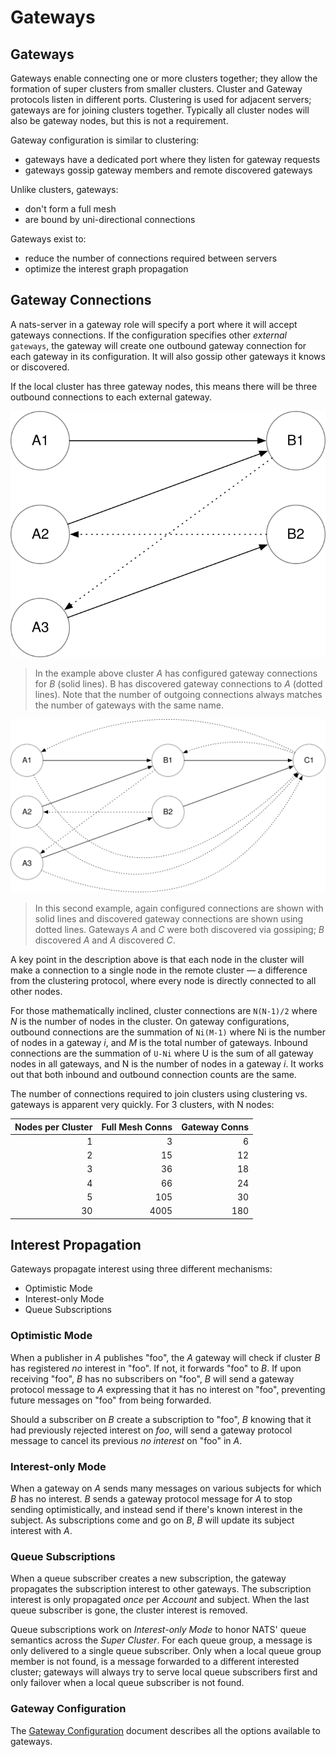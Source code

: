 # Gateways

## Gateways

Gateways enable connecting one or more clusters together; they allow the formation of super clusters from smaller clusters. Cluster and Gateway protocols listen in different ports. Clustering is used for adjacent servers; gateways are for joining clusters together. Typically all cluster nodes will also be gateway nodes, but this is not a requirement.

Gateway configuration is similar to clustering:

* gateways have a dedicated port where they listen for gateway requests
* gateways gossip gateway members and remote discovered gateways

Unlike clusters, gateways:

* don't form a full mesh
* are bound by uni-directional connections

Gateways exist to:

* reduce the number of connections required between servers 
* optimize the interest graph propagation

## Gateway Connections

A nats-server in a gateway role will specify a port where it will accept gateways connections. If the configuration specifies other _external_ `gateways`, the gateway will create one outbound gateway connection for each gateway in its configuration. It will also gossip other gateways it knows or discovered.

If the local cluster has three gateway nodes, this means there will be three outbound connections to each external gateway.

![Gateway Connections](../../../.gitbook/assets/simple.svg)

> In the example above cluster _A_ has configured gateway connections for _B_ \(solid lines\). B has discovered gateway connections to _A_ \(dotted lines\). Note that the number of outgoing connections always matches the number of gateways with the same name.

![Gateway Discovered Gateways](../../../.gitbook/assets/three_gw.svg)

> In this second example, again configured connections are shown with solid lines and discovered gateway connections are shown using dotted lines. Gateways _A_ and _C_ were both discovered via gossiping; _B_ discovered _A_ and _A_ discovered _C_.

A key point in the description above is that each node in the cluster will make a connection to a single node in the remote cluster — a difference from the clustering protocol, where every node is directly connected to all other nodes.

For those mathematically inclined, cluster connections are `N(N-1)/2` where _N_ is the number of nodes in the cluster. On gateway configurations, outbound connections are the summation of `Ni(M-1)` where Ni is the number of nodes in a gateway _i_, and _M_ is the total number of gateways. Inbound connections are the summation of `U-Ni` where U is the sum of all gateway nodes in all gateways, and N is the number of nodes in a gateway _i_. It works out that both inbound and outbound connection counts are the same.

The number of connections required to join clusters using clustering vs. gateways is apparent very quickly. For 3 clusters, with N nodes:

| Nodes per Cluster | Full Mesh Conns | Gateway Conns |
| ---: | ---: | ---: |
| 1 | 3 | 6 |
| 2 | 15 | 12 |
| 3 | 36 | 18 |
| 4 | 66 | 24 |
| 5 | 105 | 30 |
| 30 | 4005 | 180 |

## Interest Propagation

Gateways propagate interest using three different mechanisms:

* Optimistic Mode
* Interest-only Mode
* Queue Subscriptions

### Optimistic Mode

When a publisher in _A_ publishes "foo", the _A_ gateway will check if cluster _B_ has registered _no_ interest in "foo". If not, it forwards "foo" to _B_. If upon receiving "foo", _B_ has no subscribers on "foo", _B_ will send a gateway protocol message to _A_ expressing that it has no interest on "foo", preventing future messages on "foo" from being forwarded.

Should a subscriber on _B_ create a subscription to "foo", _B_ knowing that it had previously rejected interest on _foo_, will send a gateway protocol message to cancel its previous _no interest_ on "foo" in _A_.

### Interest-only Mode

When a gateway on _A_ sends many messages on various subjects for which _B_ has no interest. _B_ sends a gateway protocol message for _A_ to stop sending optimistically, and instead send if there's known interest in the subject. As subscriptions come and go on _B_, _B_ will update its subject interest with _A_.

### Queue Subscriptions

When a queue subscriber creates a new subscription, the gateway propagates the subscription interest to other gateways. The subscription interest is only propagated _once_ per _Account_ and subject. When the last queue subscriber is gone, the cluster interest is removed.

Queue subscriptions work on _Interest-only Mode_ to honor NATS' queue semantics across the _Super Cluster_. For each queue group, a message is only delivered to a single queue subscriber. Only when a local queue group member is not found, is a message forwarded to a different interested cluster; gateways will always try to serve local queue subscribers first and only failover when a local queue subscriber is not found.

### Gateway Configuration

The [Gateway Configuration](gateway.md) document describes all the options available to gateways.

